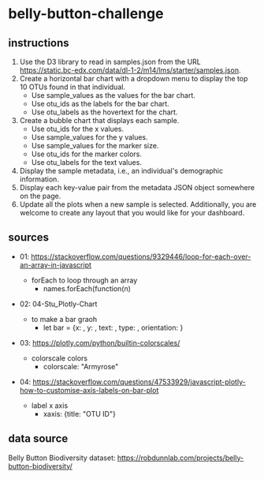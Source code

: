 # belly-button-challenge #

## instructions ##
1. Use the D3 library to read in samples.json from the URL https://static.bc-edx.com/data/dl-1-2/m14/lms/starter/samples.json.
2. Create a horizontal bar chart with a dropdown menu to display the top 10 OTUs found in that individual.
    * Use sample_values as the values for the bar chart.
    * Use otu_ids as the labels for the bar chart.
    * Use otu_labels as the hovertext for the chart.
3. Create a bubble chart that displays each sample.
    * Use otu_ids for the x values.
    * Use sample_values for the y values.
    * Use sample_values for the marker size.
    * Use otu_ids for the marker colors.
    * Use otu_labels for the text values.
4. Display the sample metadata, i.e., an individual's demographic information.
5. Display each key-value pair from the metadata JSON object somewhere on the page.
6. Update all the plots when a new sample is selected. Additionally, you are welcome to create any layout that you would like for your dashboard.

## sources ##
* 01: https://stackoverflow.com/questions/9329446/loop-for-each-over-an-array-in-javascript
    * forEach to loop through an array
        * names.forEach(function(n)

* 02: 04-Stu_Plotly-Chart
    * to make a bar graoh
        * let bar = {x: , y: , text: , type: , orientation: }

* 03: https://plotly.com/python/builtin-colorscales/
    * colorscale colors
        * colorscale: "Armyrose"

* 04: https://stackoverflow.com/questions/47533929/javascript-plotly-how-to-customise-axis-labels-on-bar-plot
    * label x axis
        * xaxis: {title: "OTU ID"}

## data source ##
Belly Button Biodiversity dataset: https://robdunnlab.com/projects/belly-button-biodiversity/
